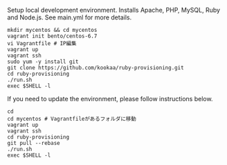 Setup local development environment.  Installs Apache, PHP, MySQL, Ruby and Node.js.  See main.yml for more details.

```
mkdir mycentos && cd mycentos
vagrant init bento/centos-6.7
vi Vagrantfile # IP編集
vagrant up
vagrant ssh
sudo yum -y install git
git clone https://github.com/kookaa/ruby-provisioning.git
cd ruby-provisioning
./run.sh
exec $SHELL -l
```

If you need to update the environment, please follow instructions below.

```
cd
cd mycentos # Vagrantfileがあるフォルダに移動
vagrant up
vagrant ssh
cd ruby-provisioning
git pull --rebase
./run.sh
exec $SHELL -l
```


